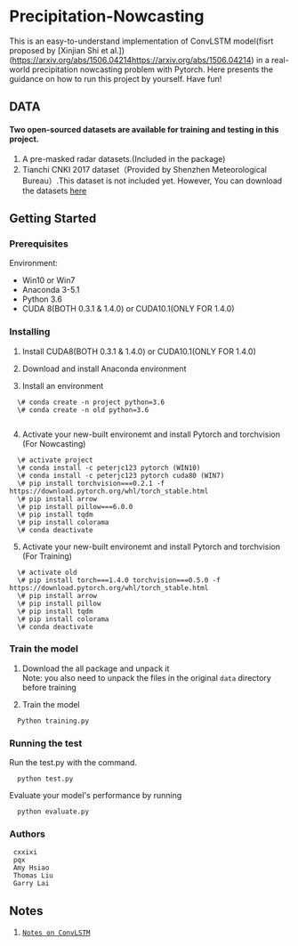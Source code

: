 # Precipitation-Nowcasting

This is an easy-to-understand implementation of ConvLSTM model(fisrt proposed by [Xinjian Shi et al.])(https://arxiv.org/abs/1506.04214https://arxiv.org/abs/1506.04214) in a real-world precipitation nowcasting problem with Pytorch. Here presents the guidance on how to run this project by yourself. Have fun!

## DATA
#### Two open-sourced datasets are available for training and testing in this project.

1. A pre-masked radar datasets.(Included in the package)     
2. Tianchi CNKI 2017 dataset（Provided by Shenzhen Meteorological Bureau）.This dataset is not included yet. However, You can download the datasets [here](https://tianchi.aliyun.com/competition/information.htm?spm=5176.100067.5678.2.6d453864enogCW&raceId=231596)

## Getting Started
### Prerequisites  
Environment:   
* Win10 or Win7  
* Anaconda 3-5.1  
* Python 3.6  
* CUDA 8(BOTH 0.3.1 & 1.4.0) or CUDA10.1(ONLY FOR 1.4.0)

### Installing
1. Install CUDA8(BOTH 0.3.1 & 1.4.0) or CUDA10.1(ONLY FOR 1.4.0)

2. Download and install Anaconda environment  

3. Install an environment
```
  \# conda create -n project python=3.6 
  \# conda create -n old python=3.6 
  
```
4. Activate your new-built environemt and install Pytorch and torchvision (For Nowcasting)
```
  \# activate project 
  \# conda install -c peterjc123 pytorch (WIN10)
  \# conda install -c peterjc123 pytorch cuda80 (WIN7)
  \# pip install torchvision===0.2.1 -f https://download.pytorch.org/whl/torch_stable.html
  \# pip install arrow
  \# pip install pillow===6.0.0
  \# pip install tqdm
  \# pip install colorama
  \# conda deactivate
```
5. Activate your new-built environemt and install Pytorch and torchvision (For Training)
```
  \# activate old 
  \# pip install torch===1.4.0 torchvision===0.5.0 -f https://download.pytorch.org/whl/torch_stable.html
  \# pip install arrow
  \# pip install pillow
  \# pip install tqdm
  \# pip install colorama
  \# conda deactivate
```

### Train the model 

1. Download the all package and unpack it   
Note: you also need to unpack the files in the original `data` directory before training  

2. Train the model 
```
  Python training.py
```

### Running the test 

Run the test.py with the command. 
```
  python test.py  
```
Evaluate your model's performance by running 
```
  python evaluate.py
```

### Authors  
     cxxixi
     pqx
     Amy Hsiao
     Thomas Liu 
     Garry Lai

## Notes
1. [`Notes on ConvLSTM`](https://github.com/cxxixi/Precipitation-Nowcasting/issues/1)
